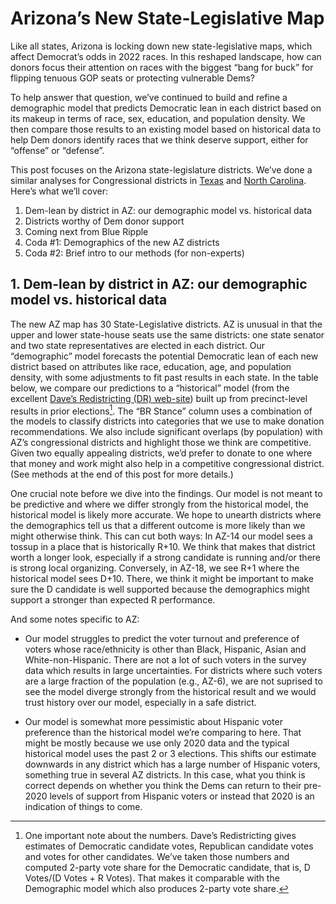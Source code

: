 # Arizona’s New State-Legislative Map

Like all states, Arizona is locking down new state-legislative maps,
which affect Democrat’s odds in 2022 races.
In this reshaped landscape,
how can donors focus their attention on races with the biggest “bang for buck”
for flipping tenuous GOP seats or protecting vulnerable Dems?

To help answer that question, we’ve continued to build and refine
a demographic model that predicts Democratic lean in each district based on its
makeup in terms of race, sex, education, and population density.
We then compare those results to an existing model based on historical
data to help Dem donors identify races that we think deserve support, either
for “offense” or “defense”.

This post focuses on the Arizona state-legislature districts.
We’ve done a similar analyses for Congressional districts
in [Texas][TXPost] and [North Carolina][NCPost].
Here’s what we’ll cover:

[TXPost]: https://blueripple.github.io/research/NewMaps/TX_Congressional/post.html
[NCPost]: https://blueripple.github.io/research/NewMaps/NC_Congressional/post.html

1. Dem-lean by district in AZ: our demographic model vs. historical data
2. Districts worthy of Dem donor support
3. Coming next from Blue Ripple
4. Coda #1: Demographics of the new AZ districts
5. Coda #2: Brief intro to our methods (for non-experts)

## 1. Dem-lean by district in AZ: our demographic model vs. historical data

The new AZ map has 30 State-Legislative districts. AZ is unusual in that
the upper and lower state-house seats use the same districts: one state senator
and two state representatives are elected in each district.
Our “demographic” model forecasts the potential Democratic lean of each
new district based on attributes like race, education, age, and
population density, with some adjustments to fit past results in each state.
In the table below,
we compare our predictions to a “historical” model (from the excellent
[Dave’s Redistricting (DR) web-site][DavesR]) built up from precinct-level
results in prior elections[^voteShare]. The “BR Stance” column uses a combination
of the models to classify districts into categories that we use to make donation
recommendations.
We also include significant overlaps (by population) with AZ’s congressional
districts and highlight those we think are competitive.
Given two equally appealing districts, we’d prefer to donate
to one where that money and work might also help in a competitive congressional district.
(See methods at the end of this post for more details.)

[DavesR]: https://davesredistricting.org/maps#aboutus

[^voteShare]: One important note about the numbers. Dave’s Redistricting gives
estimates of Democratic candidate votes, Republican candidate votes and votes
for other candidates.  We’ve taken those numbers and computed 2-party vote share
for the Democratic candidate, that is, D Votes/(D Votes + R Votes). That makes it
comparable with the Demographic model which also produces 2-party vote share.

One crucial note before we dive into the findings.  Our model is not meant to be predictive
and where we differ strongly from the historical model,
the historical model is likely more accurate.
We hope to unearth districts where the demographics tell
us that a different outcome is more likely than we might otherwise think.
This can cut both ways:
In AZ-14 our model sees a tossup in a place that is historically R+10. We think that makes
that district worth a longer look, especially if a strong candidate is running and/or there is
strong local organizing.  Conversely, in AZ-18, we see R+1 where the historical model sees D+10.
There, we think it might be important to make sure the D candidate is well supported because the
demographics might support a stronger than expected R performance.

And some notes specific to AZ:

- Our model struggles to predict the voter turnout and preference
  of voters whose race/ethnicity is other than Black, Hispanic, Asian and White-non-Hispanic.
  There are not a lot of such voters in the survey data which results in large uncertainties. For
  districts where such voters are a large fraction of the population (e.g., AZ-6), we are not
  suprised to see the model diverge strongly from the historical result and we would trust
  history over our model, especially in a safe district.

- Our model is somewhat more pessimistic about Hispanic voter preference than the historical model
  we’re comparing to here.  That might be mostly because we use only 2020 data and the typical
  historical model uses the past 2 or 3 elections. This shifts our estimate downwards in any
  district which has a large number of Hispanic voters, something true in several AZ districts.
  In this case, what you think is correct depends on whether you think the Dems can return to
  their pre-2020 levels of support from Hispanic voters or instead that 2020 is an indication
  of things to come.
